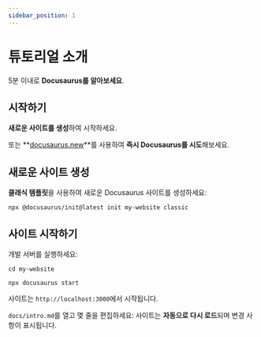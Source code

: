 ```yaml
---
sidebar_position: 1
---
```


# 튜토리얼 소개

5분 이내로 **Docusaurus를 알아보세요**.

## 시작하기

**새로운 사이트를 생성**하여 시작하세요.

또는 **[docusaurus.new](https://docusaurus.new)**를 사용하여 **즉시 Docusaurus를 시도**해보세요.

## 새로운 사이트 생성

**클래식 템플릿**을 사용하여 새로운 Docusaurus 사이트를 생성하세요:

```shell
npx @docusaurus/init@latest init my-website classic
```

## 사이트 시작하기

개발 서버를 실행하세요:

```shell
cd my-website

npx docusaurus start
```

사이트는 `http://localhost:3000`에서 시작됩니다.

`docs/intro.md`를 열고 몇 줄을 편집하세요: 사이트는 **자동으로 다시 로드**되며 변경 사항이 표시됩니다.